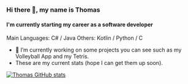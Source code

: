 ### Hi there 👋, my name is Thomas
#### I'm currently starting my career as a software developer

Main Languages: C# / Java 
Others: Kotlin / Python / C
- 🔭 I’m currently working on some projects you can see such as my Volleyball App and my Tetris.
- These are my current stats (hope I can get them up soon).


[![Thomas GitHub stats](https://github-readme-stats.vercel.app/api?username=thomaswillix)](https://github.com/anuraghazra/github-readme-stats)



